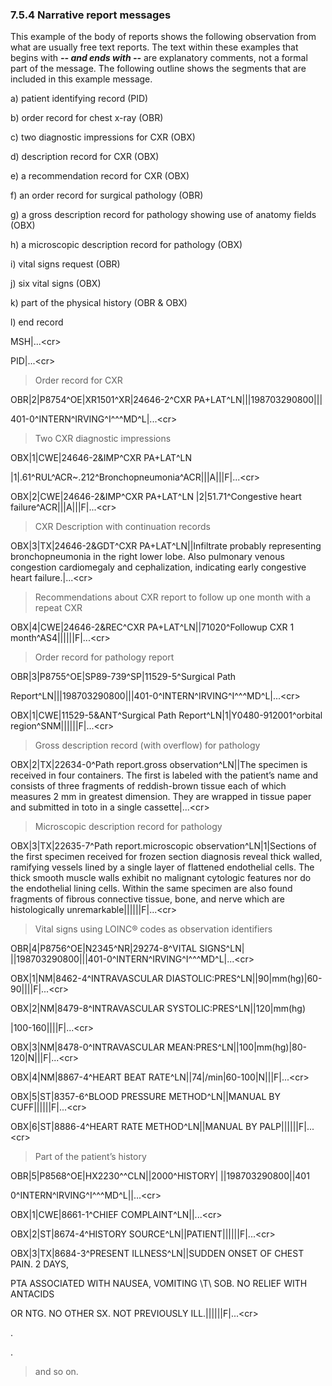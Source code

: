 ### 7.5.4 Narrative report messages

This example of the body of reports shows the following observation from what are usually free text reports. The text within these examples that begins with ***-- and ends with --*** are explanatory comments, not a formal part of the message. The following outline shows the segments that are included in this example message.

a) patient identifying record (PID)

b) order record for chest x-ray (OBR)

c) two diagnostic impressions for CXR (OBX)

d) description record for CXR (OBX)

e) a recommendation record for CXR (OBX)

f) an order record for surgical pathology (OBR)

g) a gross description record for pathology showing use of anatomy fields (OBX)

h) a microscopic description record for pathology (OBX)

i) vital signs request (OBR)

j) six vital signs (OBX)

k) part of the physical history (OBR & OBX)

l) end record

MSH|...&lt;cr>

PID|...&lt;cr>

> Order record for CXR

OBR|2|P8754^OE|XR1501^XR|24646-2^CXR PA+LAT^LN|||198703290800|||

401-0^INTERN^IRVING^I^^^MD^L|...&lt;cr>

> Two CXR diagnostic impressions

OBX|1|CWE|24646-2&IMP^CXR PA+LAT^LN

|1|.61^RUL^ACR~.212^Bronchopneumonia^ACR|||A|||F|...&lt;cr>

OBX|2|CWE|24646-2&IMP^CXR PA+LAT^LN |2|51.71^Congestive heart failure^ACR|||A|||F|...&lt;cr>

> CXR Description with continuation records

OBX|3|TX|24646-2&GDT^CXR PA+LAT^LN||Infiltrate probably representing bronchopneumonia in the right lower lobe. Also pulmonary venous congestion cardiomegaly and cephalization, indicating early congestive heart failure.|...&lt;cr>

> Recommendations about CXR report to follow up one month with a repeat CXR

OBX|4|CWE|24646-2&REC^CXR PA+LAT^LN||71020^Followup CXR 1 month^AS4||||||F|...&lt;cr>

> Order record for pathology report

OBR|3|P8755^OE|SP89-739^SP|11529-5^Surgical Path

Report^LN|||198703290800|||401-0^INTERN^IRVING^I^^^MD^L|...&lt;cr>

OBX|1|CWE|11529-5&ANT^Surgical Path Report^LN|1|Y0480-912001^orbital region^SNM||||||F|...&lt;cr>

> Gross description record (with overflow) for pathology

OBX|2|TX|22634-0^Path report.gross observation^LN||The specimen is received in four containers. The first is labeled with the patient’s name and consists of three fragments of reddish-brown tissue each of which measures 2 mm in greatest dimension. They are wrapped in tissue paper and submitted in toto in a single cassette|...&lt;cr>

> Microscopic description record for pathology

OBX|3|TX|22635-7^Path report.microscopic observation^LN|1|Sections of the first specimen received for frozen section diagnosis reveal thick walled, ramifying vessels lined by a single layer of flattened endothelial cells. The thick smooth muscle walls exhibit no malignant cytologic features nor do the endothelial lining cells. Within the same specimen are also found fragments of fibrous connective tissue, bone, and nerve which are histologically unremarkable||||||F|...&lt;cr>

> Vital signs using LOINC® codes as observation identifiers

OBR|4|P8756^OE|N2345^NR|29274-8^VITAL SIGNS^LN| ||198703290800|||401-0^INTERN^IRVING^I^^^MD^L|...&lt;cr>

OBX|1|NM|8462-4^INTRAVASCULAR DIASTOLIC:PRES^LN||90|mm(hg)|60-90||||F|...&lt;cr>

OBX|2|NM|8479-8^INTRAVASCULAR SYSTOLIC:PRES^LN||120|mm(hg)

|100-160||||F|...&lt;cr>

OBX|3|NM|8478-0^INTRAVASCULAR MEAN:PRES^LN||100|mm(hg)|80-120|N|||F|...&lt;cr>

OBX|4|NM|8867-4^HEART BEAT RATE^LN||74|/min|60-100|N|||F|...&lt;cr>

OBX|5|ST|8357-6^BLOOD PRESSURE METHOD^LN||MANUAL BY CUFF||||||F|...&lt;cr>

OBX|6|ST|8886-4^HEART RATE METHOD^LN||MANUAL BY PALP||||||F|...&lt;cr>

> Part of the patient’s history

OBR|5|P8568^OE|HX2230^^CLN||2000^HISTORY| ||198703290800||401

0^INTERN^IRVING^I^^^MD^L||...&lt;cr>

OBX|1|CWE|8661-1^CHIEF COMPLAINT^LN||...&lt;cr>

OBX|2|ST|8674-4^HISTORY SOURCE^LN||PATIENT||||||F|...&lt;cr>

OBX|3|TX|8684-3^PRESENT ILLNESS^LN||SUDDEN ONSET OF CHEST PAIN. 2 DAYS,

PTA ASSOCIATED WITH NAUSEA, VOMITING \T\ SOB. NO RELIEF WITH ANTACIDS

OR NTG. NO OTHER SX. NOT PREVIOUSLY ILL.||||||F|...&lt;cr>

.

.

> and so on.
